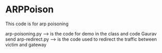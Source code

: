 # ARPPoison
This code is for arp poisoning

arp-poisoning.py --> is the code for demo in the class and code Gaurav send
arp-redirect.py --> is the code used to redirect the traffic between victim and gateway
